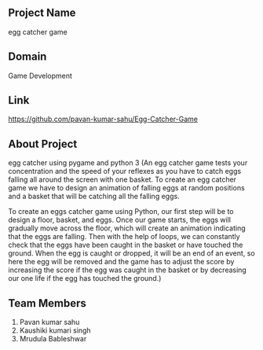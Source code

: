 ## Project Name

egg catcher game

## Domain

Game Development

## Link

https://github.com/pavan-kumar-sahu/Egg-Catcher-Game

## About Project

egg catcher using pygame and python 3 (An egg catcher game tests your concentration and the speed of your reflexes as you have to catch eggs falling all around the screen with one basket. To create an egg catcher game we have to design an animation of falling eggs at random positions and a basket that will be catching all the falling eggs.

To create an eggs catcher game using Python, our first step will be to design a floor, basket, and eggs. Once our game starts, the eggs will gradually move across the floor, which will create an animation indicating that the eggs are falling. Then with the help of loops, we can constantly check that the eggs have been caught in the basket or have touched the ground. When the egg is caught or dropped, it will be an end of an event, so here the egg will be removed and the game has to adjust the score by increasing the score if the egg was caught in the basket or by decreasing our one life if the egg has touched the ground.)
## Team Members

 1. Pavan kumar sahu
 2. Kaushiki kumari singh
 3. Mrudula Bableshwar
